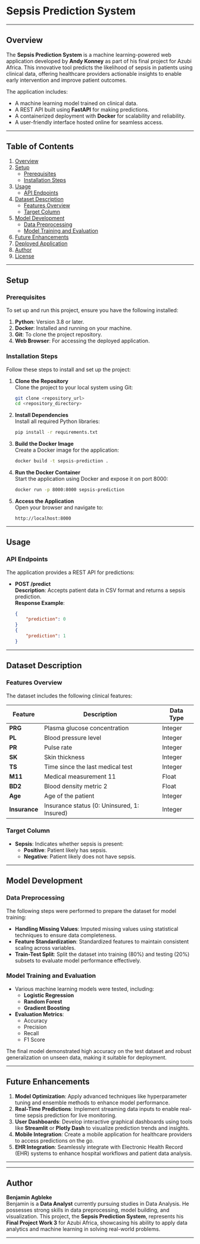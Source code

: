 # **Sepsis Prediction System**  

---

## **Overview**  
The **Sepsis Prediction System** is a machine learning-powered web application developed by **Andy Konney** as part of his final project for Azubi Africa. This innovative tool predicts the likelihood of sepsis in patients using clinical data, offering healthcare providers actionable insights to enable early intervention and improve patient outcomes.  

The application includes:  
- A machine learning model trained on clinical data.  
- A REST API built using **FastAPI** for making predictions.  
- A containerized deployment with **Docker** for scalability and reliability.  
- A user-friendly interface hosted online for seamless access.  

---

## **Table of Contents**  
1. [Overview](#overview)  
2. [Setup](#setup)  
   - [Prerequisites](#prerequisites)  
   - [Installation Steps](#installation-steps)  
3. [Usage](#usage)  
   - [API Endpoints](#api-endpoints)  
4. [Dataset Description](#dataset-description)  
   - [Features Overview](#features-overview)  
   - [Target Column](#target-column)  
5. [Model Development](#model-development)  
   - [Data Preprocessing](#data-preprocessing)  
   - [Model Training and Evaluation](#model-training-and-evaluation)  
6. [Future Enhancements](#future-enhancements)  
7. [Deployed Application](#deployed-application)  
8. [Author](#author)  
9. [License](#license)  

---

## **Setup**  

### **Prerequisites**  
To set up and run this project, ensure you have the following installed:  
1. **Python**: Version 3.8 or later.  
2. **Docker**: Installed and running on your machine.  
3. **Git**: To clone the project repository.  
4. **Web Browser**: For accessing the deployed application.  

### **Installation Steps**  
Follow these steps to install and set up the project:  

1. **Clone the Repository**  
   Clone the project to your local system using Git:  
   ```bash  
   git clone <repository_url>  
   cd <repository_directory>  
   ```  

2. **Install Dependencies**  
   Install all required Python libraries:  
   ```bash  
   pip install -r requirements.txt  
   ```  

3. **Build the Docker Image**  
   Create a Docker image for the application:  
   ```bash  
   docker build -t sepsis-prediction .  
   ```  

4. **Run the Docker Container**  
   Start the application using Docker and expose it on port 8000:  
   ```bash  
   docker run -p 8000:8000 sepsis-prediction  
   ```  

5. **Access the Application**  
   Open your browser and navigate to:  

   ```http  
   http://localhost:8000  
   ```  

---

## **Usage**  

### **API Endpoints**  
The application provides a REST API for predictions:  

- **POST /predict**  
  **Description**: Accepts patient data in CSV format and returns a sepsis prediction.  
  **Response Example**:  
  ```json  
  {  
      "prediction": 0  
  }  
  {  
      "prediction": 1  
  }  
  ```  

---

## **Dataset Description**  

### **Features Overview**  
The dataset includes the following clinical features:  

| **Feature**      | **Description**                              | **Data Type** |  
|-------------------|----------------------------------------------|---------------|  
| **PRG**           | Plasma glucose concentration                 | Integer       |  
| **PL**            | Blood pressure level                         | Integer       |  
| **PR**            | Pulse rate                                   | Integer       |  
| **SK**            | Skin thickness                               | Integer       |  
| **TS**            | Time since the last medical test             | Integer       |  
| **M11**           | Medical measurement 11                      | Float         |  
| **BD2**           | Blood density metric 2                      | Float         |  
| **Age**           | Age of the patient                          | Integer       |  
| **Insurance**     | Insurance status (0: Uninsured, 1: Insured) | Integer       |  

### **Target Column**  
- **Sepsis**: Indicates whether sepsis is present:  
  - **Positive**: Patient likely has sepsis.  
  - **Negative**: Patient likely does not have sepsis.  

---

## **Model Development**  

### **Data Preprocessing**  
The following steps were performed to prepare the dataset for model training:  
- **Handling Missing Values**: Imputed missing values using statistical techniques to ensure data completeness.  
- **Feature Standardization**: Standardized features to maintain consistent scaling across variables.  
- **Train-Test Split**: Split the dataset into training (80%) and testing (20%) subsets to evaluate model performance effectively.  

### **Model Training and Evaluation**  
- Various machine learning models were tested, including:  
  - **Logistic Regression**  
  - **Random Forest**  
  - **Gradient Boosting**  
- **Evaluation Metrics**:  
  - Accuracy  
  - Precision  
  - Recall  
  - F1 Score  

The final model demonstrated high accuracy on the test dataset and robust generalization on unseen data, making it suitable for deployment.  

---

## **Future Enhancements**  

1. **Model Optimization**: Apply advanced techniques like hyperparameter tuning and ensemble methods to enhance model performance.  
2. **Real-Time Predictions**: Implement streaming data inputs to enable real-time sepsis prediction for live monitoring.  
3. **User Dashboards**: Develop interactive graphical dashboards using tools like **Streamlit** or **Plotly Dash** to visualize prediction trends and insights.  
4. **Mobile Integration**: Create a mobile application for healthcare providers to access predictions on the go.  
5. **EHR Integration**: Seamlessly integrate with Electronic Health Record (EHR) systems to enhance hospital workflows and patient data analysis.  

---

  

---

## **Author**  
**Benjamin Agbleke**  
Benjamin is a  **Data Analyst** currently pursuing studies in Data Analysis. He possesses strong skills in data preprocessing, model building, and visualization. This project, the **Sepsis Prediction System**, represents his **Final Project Work 3** for Azubi Africa, showcasing his ability to apply data analytics and machine learning in solving real-world problems.  

---


